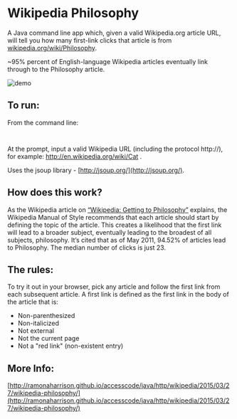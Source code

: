 # Wikipedia Philosophy


A Java command line app which, given a valid Wikipedia.org article URL, will tell you how many first-link clicks that article is from [wikipedia.org/wiki/Philosophy](wikipedia.org/wiki/Philosophy).

~95% percent of English-language Wikipedia articles eventually link through to the Philosophy article. 

![demo](https://ramonaharrison.github.io/images/wiki.gif)

## To run:
From the command line:

```
      
```
At the prompt, input a valid Wikipedia URL (including the protocol http://), for example: http://en.wikipedia.org/wiki/Cat .

Uses the jsoup library - [http://jsoup.org/](http://jsoup.org/).

## How does this work? 

As the Wikipedia article on [“Wikipedia: Getting to Philosophy”](http://en.wikipedia.org/wiki/Wikipedia:Getting_to_Philosophy) explains, the Wikipedia Manual of Style recommends that each article should start by defining the topic of the article. This creates a likelihood that the first link will lead to a broader subject, eventually leading to the broadest of all subjects, philosophy. It’s cited that as of May 2011, 94.52% of articles lead to Philosophy. The median number of clicks is just 23.

## The rules:

To try it out in your browser, pick any article and follow the first link from each subsequent article. A first link is defined as the first link in the body of the article that is:

* Non-parenthesized
* Non-italicized
* Not external
* Not the current page
* Not a "red link" (non-existent entry)

## More Info:

[http://ramonaharrison.github.io/accesscode/java/http/wikipedia/2015/03/27/wikipedia-philosophy/](http://ramonaharrison.github.io/accesscode/java/http/wikipedia/2015/03/27/wikipedia-philosophy/)

